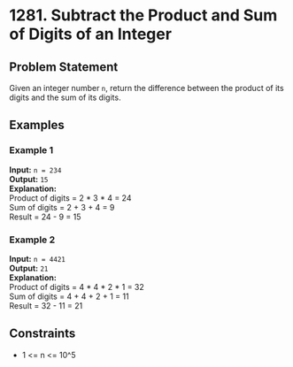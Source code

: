 # 1281. Subtract the Product and Sum of Digits of an Integer

## Problem Statement

Given an integer number `n`, return the difference between the product of its digits and the sum of its digits.

## Examples

### Example 1

**Input:** `n = 234`  
**Output:** `15`  
**Explanation:**  
Product of digits = 2 * 3 * 4 = 24  
Sum of digits = 2 + 3 + 4 = 9  
Result = 24 - 9 = 15

### Example 2

**Input:** `n = 4421`  
**Output:** `21`  
**Explanation:**  
Product of digits = 4 * 4 * 2 * 1 = 32  
Sum of digits = 4 + 4 + 2 + 1 = 11  
Result = 32 - 11 = 21

## Constraints

- 1 <= n <= 10^5